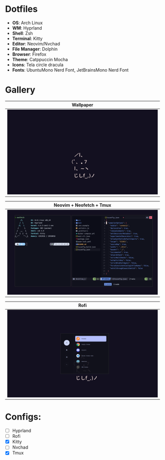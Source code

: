 # Dotfiles

- **OS**: Arch Linux
- **WM**: Hyprland
- **Shell**: Zsh
- **Terminal**: Kitty
- **Editor**: Neovim/Nvchad
- **File Manager**: Dolphin
- **Browser**: Firefox
- **Theme**: Catppuccin Mocha
- **Icons**: Tela circle dracula
- **Fonts**: UbuntuMono Nerd Font, JetBrainsMono Nerd Font

# Gallery

|           Wallpaper           |
| :---------------------------: |
| ![wallpaper](assets/wall.png) |

|              Neovim + Neofetch + Tmux               |
| :-------------------------------------------------: |
| ![neofetch_nvim_tmux](assets/neofetch_and_nvim.png) |

|           Rofi           |
| :----------------------: |
| ![rofi](assets/rofi.png) |

# Configs:

- [ ] Hyprland
- [ ] Rofi
- [x] Kitty
- [ ] Nvchad
- [x] Tmux
